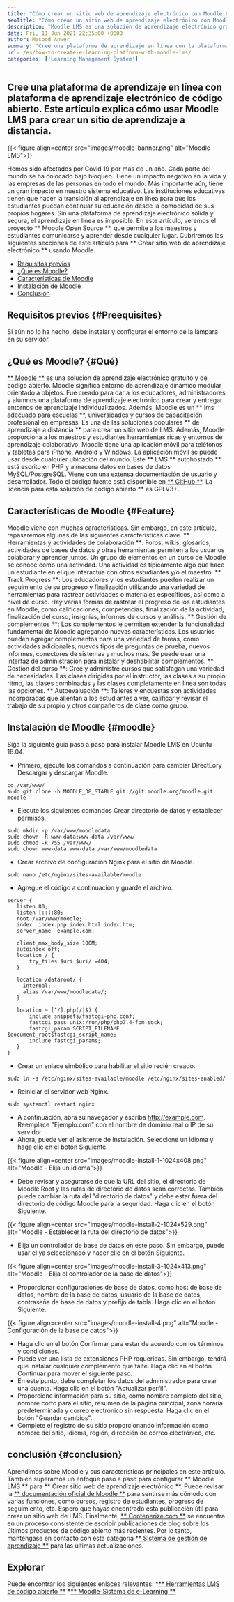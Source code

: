 ```yaml
---
title: "Cómo crear un sitio web de aprendizaje electrónico con Moodle LMS" 
seoTitle: "Cómo crear un sitio web de aprendizaje electrónico con Moodle LMS" 
description: "Moodle LMS es una solución de aprendizaje electrónico gratuito y de código abierto para crear una plataforma de aprendizaje en línea. Echa un vistazo a la guía para familiarizarse con ella." 
date: Fri, 11 Jun 2021 22:35:00 +0000
author: Masood Anwer
summary: "Cree una plataforma de aprendizaje en línea con la plataforma de aprendizaje electrónico de código abierto. Este artículo explica cómo usar Moodle LMS para crear un sitio de aprendizaje a distancia." 
url: /es/how-to-create-e-learning-platform-with-moodle-lms/
categories: ['Learning Management System']
---
```


## Cree una plataforma de aprendizaje en línea con plataforma de aprendizaje electrónico de código abierto. Este artículo explica cómo usar Moodle LMS para crear un sitio de aprendizaje a distancia.

{{< figure align=center src="images/moodle-banner.png" alt="Moodle LMS">}}

Hemos sido afectados por Covid 19 por más de un año. Cada parte del mundo se ha colocado bajo bloqueo. Tiene un impacto negativo en la vida y las empresas de las personas en todo el mundo. Más importante aún, tiene un gran impacto en nuestro sistema educativo. Las instituciones educativas tienen que hacer la transición al aprendizaje en línea para que los estudiantes puedan continuar su educación desde la comodidad de sus propios hogares. Sin una plataforma de aprendizaje electrónico sólida y segura, el aprendizaje en línea es imposible. En este artículo, veremos el proyecto ** Moodle Open Source **, que permite a los maestros y estudiantes comunicarse y aprender desde cualquier lugar.
Cubriremos las siguientes secciones de este artículo para ** Crear sitio web de aprendizaje electrónico ** usando Moodle.
  * [Requisitos previos][1]
  * [¿Qué es Moodle?][2]
  * [Características de Moodle][3]
  * [Instalación de Moodle][4]
  * [Conclusión][5]

## Requisitos previos {#Preequisites}
Si aún no lo ha hecho, debe instalar y configurar el entorno de la lámpara en su servidor.

## ¿Qué es Moodle? {#Qué}
[** Moodle **][6] es una solución de aprendizaje electrónico gratuito y de código abierto. Moodle significa entorno de aprendizaje dinámico modular orientado a objetos. Fue creado para dar a los educadores, administradores y alumnos una plataforma de aprendizaje electrónico para crear y entregar entornos de aprendizaje individualizados. Además, Moodle es un ** lms adecuado para escuelas **, universidades y cursos de capacitación profesional en empresas. Es una de las soluciones populares ** de aprendizaje a distancia ** para crear un sitio web de LMS. Además, Moodle proporciona a los maestros y estudiantes herramientas ricas y entornos de aprendizaje colaborativo. Moodle tiene una aplicación móvil para teléfonos y tabletas para iPhone, Android y Windows. La aplicación móvil se puede usar desde cualquier ubicación del mundo. Este ** LMS ** autohostado ** está escrito en PHP y almacena datos en bases de datos MySQL/PostgreSQL. Viene con una extensa documentación de usuario y desarrollador. Todo el código fuente está disponible en [** GitHub **][7]. La licencia para esta solución de código abierto ** es GPLV3+.

## Características de Moodle {#Feature}
Moodle viene con muchas características. Sin embargo, en este artículo, repasaremos algunas de las siguientes características clave.
** Herramientas y actividades de colaboración **: Foros, wikis, glosarios, actividades de bases de datos y otras herramientas permiten a los usuarios colaborar y aprender juntos. Un grupo de elementos en un curso de Moodle se conoce como una actividad. Una actividad es típicamente algo que hace un estudiante en el que interactúa con otros estudiantes y/o el maestro.
** Track Progress **: Los educadores y los estudiantes pueden realizar un seguimiento de su progreso y finalización utilizando una variedad de herramientas para rastrear actividades o materiales específicos, así como a nivel de curso. Hay varias formas de rastrear el progreso de los estudiantes en Moodle, como calificaciones, competencias, finalización de la actividad, finalización del curso, insignias, informes de cursos y análisis.
** Gestión de complementos **: Los complementos le permiten extender la funcionalidad fundamental de Moodle agregando nuevas características. Los usuarios pueden agregar complementos para una variedad de tareas, como actividades adicionales, nuevos tipos de preguntas de prueba, nuevos informes, conectores de sistemas y muchos más. Se puede usar una interfaz de administración para instalar y deshabilitar complementos.
** Gestión del curso **: Cree y administre cursos que satisfagan una variedad de necesidades. Las clases dirigidas por el instructor, las clases a su propio ritmo, las clases combinadas y las clases completamente en línea son todas las opciones.
** Autoevaluación **: Talleres y encuestas son actividades incorporadas que alientan a los estudiantes a ver, calificar y revisar el trabajo de su propio y otros compañeros de clase como grupo.

## Instalación de Moodle {#moodle}
Siga la siguiente guía paso a paso para instalar Moodle LMS en Ubuntu 18.04.
  * Primero, ejecute los comandos a continuación para cambiar DirectLory Descargar y descargar Moodle.
```
cd /var/www/
sudo git clone -b MOODLE_38_STABLE git://git.moodle.org/moodle.git moodle
```
  * Ejecute los siguientes comandos Crear directorio de datos y establecer permisos.
```
sudo mkdir -p /var/www/moodledata
sudo chown -R www-data:www-data /var/www/
sudo chmod -R 755 /var/www/
sudo chown www-data:www-data /var/www/moodledata
```
  * Crear archivo de configuración Nginx para el sitio de Moodle.
```
sudo nano /etc/nginx/sites-available/moodle
```
  * Agregue el código a continuación y guarde el archivo.
```
server {
   listen 80;
   listen [::]:80;
   root /var/www/moodle;
   index  index.php index.html index.htm;
   server_name  example.com;

   client_max_body_size 100M;
   autoindex off;
   location / {
       try_files $uri $uri/ =404;
   }

   location /dataroot/ {
     internal;
     alias /var/www/moodledata/;
   }

   location ~ [^/].php(/|$) {
       include snippets/fastcgi-php.conf;
       fastcgi_pass unix:/run/php/php7.4-fpm.sock;
       fastcgi_param SCRIPT_FILENAME $document_root$fastcgi_script_name;
       include fastcgi_params;
   }
}
```
  * Crear un enlace simbólico para habilitar el sitio recién creado.
```
sudo ln -s /etc/nginx/sites-available/moodle /etc/nginx/sites-enabled/
```
  * Reiniciar el servidor web Nginx.
```
sudo systemctl restart nginx
```
  * A continuación, abra su navegador y escriba http://example.com. Reemplace "Ejemplo.com" con el nombre de dominio real o IP de su servidor.
  * Ahora, puede ver el asistente de instalación. Seleccione un idioma y haga clic en el botón Siguiente.

{{< figure align=center src="images/moodle-install-1-1024x408.png" alt="Moodle - Elija un idioma">}}

  * Debe revisar y asegurarse de que la URL del sitio, el directorio de Moodle Root y las rutas de directorio de datos sean correctas. También puede cambiar la ruta del "directorio de datos" y debe estar fuera del directorio de código Moodle para la seguridad. Haga clic en el botón Siguiente.

{{< figure align=center src="images/moodle-install-2-1024x529.png" alt="Moodle - Establecer la ruta del directorio de datos">}}

  * Elija un controlador de base de datos en este paso. Sin embargo, puede usar el ya seleccionado y hacer clic en el botón Siguiente.

{{< figure align=center src="images/moodle-install-3-1024x413.png" alt="Moodle - Elija el controlador de la base de datos">}}

  * Proporcionar configuraciones de base de datos, como host de base de datos, nombre de la base de datos, usuario de la base de datos, contraseña de base de datos y prefijo de tabla. Haga clic en el botón Siguiente.

{{< figure align=center src="images/moodle-install-4.png" alt="Moodle - Configuración de la base de datos">}}

  * Haga clic en el botón Confirmar para estar de acuerdo con los términos y condiciones.
  * Puede ver una lista de extensiones PHP requeridas. Sin embargo, tendrá que instalar cualquier complemento que falte. Haga clic en el botón Continuar para mover el siguiente paso.
  * En este punto, debe completar los datos del administrador para crear una cuenta. Haga clic en el botón "Actualizar perfil".
  * Proporcione información para su sitio, como nombre completo del sitio, nombre corto para el sitio, resumen de la página principal, zona horaria predeterminada y correo electrónico sin respuesta. Haga clic en el botón "Guardar cambios".
  * Complete el registro de su sitio proporcionando información como nombre del sitio, idioma, región, dirección de correo electrónico, etc.

## conclusión {#conclusion}
Aprendimos sobre Moodle y sus características principales en este artículo. También superamos un enfoque paso a paso para configurar ** Moodle LMS ** para ** Crear sitio web de aprendizaje electrónico **. Puede revisar la [** documentación oficial de Moodle **][8] para sentirse más cómodo con varias funciones, como cursos, registro de estudiantes, progreso de seguimiento, etc. Espero que hayas encontrado esta publicación útil para crear un sitio web de LMS.
Finalmente, [** Contenerize.com **][9] se encuentra en un proceso consistente de escribir publicaciones de blog sobre los últimos productos de código abierto más recientes. Por lo tanto, manténgase en contacto con esta categoría [** Sistema de gestión de aprendizaje **][10] para las últimas actualizaciones.

## Explorar
Puede encontrar los siguientes enlaces relevantes:
  *[** Herramientas LMS de código abierto **][11]
  *[** Moodle-Sistema de e-Learning **][12]

  
[1]: #Prerequisites
[2]: #What
[3]: #Features
[4]: #Moodle
[5]: #Conclusion
[6]: https://moodle.org/
[7]: https://github.com/moodle/moodle
[8]: https://docs.moodle.org/
[9]: https://containerize.com
[10]: https://blog.containerize.com/category/learning-management-system/
[11]: https://products.containerize.com/lms/
[12]: https://products.containerize.com/lms/moodle/
